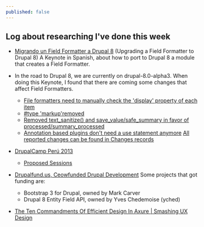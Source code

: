 ```yaml
---
published: false
---
```


## Log about researching I've done this week

+ [Migrando un Field Formatter a Drupal 8](https://speakerdeck.com/paracuerdas/migrando-un-field-formatter-a-drupal-8) (Upgrading a Field Formatter to Drupal 8)
A Keynote in Spanish, about how to port to Drupal 8 a module that creates a Field Formatter.

+ In the road to Drupal 8, we are currently on drupal-8.0-alpha3. When doing this Keynote, I found that there are coming some changes that affect Field Formatters.
    + [File formatters need to manually check the 'display' property of each item](https://drupal.org/node/2047939)
    + [#type 'markup'removed](https://drupal.org/node/2036237)
    + [Removed text_sanitize() and save_value/safe_summary in favor of processed/summary_processed](https://drupal.org/node/2090719)
    + [Annotation based plugins don't need a use statement anymore](https://drupal.org/node/2096117)
    [All reported changes can be found in Changes records](https://drupal.org/list-changes/drupal)

+ [DrupalCamp Perú 2013](http://lima2013.drupalperu.org/)
    + [Proposed Sessions](http://lima2013.drupalperu.org/node/1/program/sessions/proposed)

+ [Drupalfund.us, Ceowfunded Drupal Development](https://www.drupalfund.us/)
    Some projects that got funding are:
    + Bootstrap 3 for Drupal, owned by Mark Carver
    + Drupal 8 Entity Field API, owned by Yves Chedemoise (yched)

+ [The Ten Commandments Of Efficient Design In Axure | Smashing UX Design](http://uxdesign.smashingmagazine.com/2013/10/04/ten-commandments-of-efficient-design-in-axure/)

